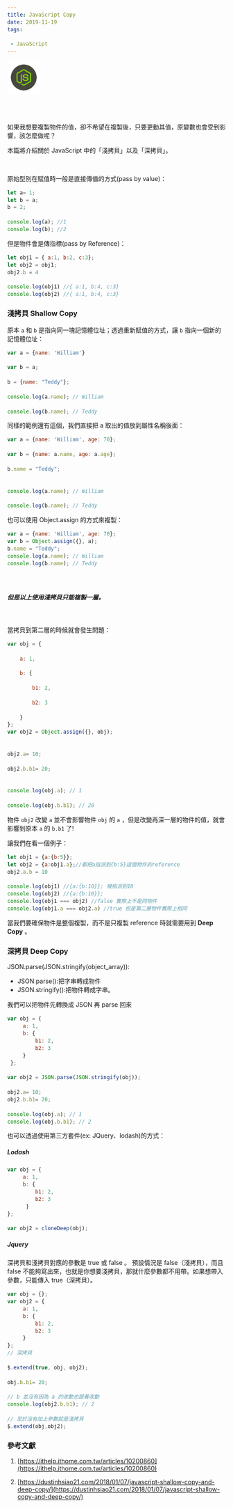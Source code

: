 ```yaml
---
title: JavaScript Copy
date: 2019-11-19
tags:

 - JavaScript
---
```


<img src="logo.svg" style="width:15%;">

<br/>

<br/><br/>

如果我想要複製物件的值，卻不希望在複製後，只要更動其值，原變數也會受到影響，該怎麼做呢？

本篇將介紹關於 JavaScript 中的「淺拷貝」以及「深拷貝」。

<br/>

原始型別在賦值時一般是直接傳值的方式(pass by value)：

```javascript
let a= 1;
let b = a;
b = 2;

console.log(a); //1
console.log(b); //2
```

但是物件會是傳指標(pass by Reference)：

```javascript
let obj1 = { a:1, b:2, c:3};
let obj2 = obj1;
obj2.b = 4
​
console.log(obj1) //{ a:1, b:4, c:3} 
console.log(obj2) //{ a:1, b:4, c:3}
```

### 淺拷貝 Shallow Copy

原本  `a`  和  `b`  是指向同一塊記憶體位址；透過重新賦值的方式，讓  `b`  指向一個新的記憶體位址：

```javascript
var a = {name: 'William'}

var b = a;

b = {name: "Teddy"};

console.log(a.name); // William

console.log(b.name); // Teddy
```

同樣的範例還有這個，我們直接把 a 取出的值放到屬性名稱後面：

```javascript
var a = {name: 'William', age: 70};

var b = {name: a.name, age: a.age};

b.name = "Teddy";


console.log(a.name); // William

console.log(b.name); // Teddy
```

也可以使用 Object.assign 的方式來複製：

```javascript
var a = {name: 'William', age: 70};
var b = Object.assign({}, a);
b.name = "Teddy";
console.log(a.name); // William
console.log(b.name); // Teddy
```

##### <br/>

##### 但是以上使用淺拷貝只能複製一層。

<br/>

當拷貝到第二層的時候就會發生問題：

```javascript
var obj = {

    a: 1,

    b: {

        b1: 2,

        b2: 3

    }
};
var obj2 = Object.assign({}, obj);


obj2.a= 10;

obj2.b.b1= 20;


console.log(obj.a); // 1

console.log(obj.b.b1); // 20
```

物件  `obj2`  改變 `a`  並不會影響物件 `obj`  的  `a`  ，但是改變再深一層的物件的值，就會影響到原本  `a`  的  `b.b1`  了!

讓我們在看一個例子：

```javascript
let obj1 = {a:{b:5}};
let obj2 = {a:obj1.a};//都把a指派到{b:5}這個物件的reference
obj2.a.b = 10
​
console.log(obj1) //{a:{b:10}}; 被指派到10
console.log(obj2) //{a:{b:10}}; 
console.log(obj1 === obj2) //false 實際上不是同物件    
console.log(obj1.a === obj2.a) //true 但是第二層物件實際上相同
```

當我們要確保物件是整個複製，而不是只複製 reference 時就需要用到 **Deep** **Copy** 。

### 深拷貝 Deep Copy

JSON.parse(JSON.stringify(object_array)):

- JSON.parse():把字串轉成物件
- JSON.stringify():把物件轉成字串。

我們可以把物件先轉換成 JSON 再 parse 回來

```javascript
var obj = {
     a: 1,
     b: {
         b1: 2,
         b2: 3
     }
 };

var obj2 = JSON.parse(JSON.stringify(obj));

obj2.a= 10;
obj2.b.b1= 20;

console.log(obj.a); // 1
console.log(obj.b.b1); // 2
```

也可以透過使用第三方套件(ex: JQuery、lodash)的方式：

##### Lodash

```javascript
var obj = {
     a: 1,
     b: {
         b1: 2,
         b2: 3
      }
};

var obj2 = cloneDeep(obj);
```

##### Jquery

深拷貝和淺拷貝對應的參數是 true 或 false 。
預設情況是 false（淺拷貝），而且 false 不能夠寫出來，也就是你想要淺拷貝，那就什麼參數都不用帶。如果想帶入參數，只能傳入 true（深拷貝）。

```javascript
var obj = {};
var obj2 = {
     a: 1,
     b: {
         b1: 2,
         b2: 3
     }
};
// 深拷貝

$.extend(true, obj, obj2);

obj.b.b1= 20;

// b 並沒有因為 a 的改動也跟著改動
console.log(obj2.b.b1); // 2

// 至於沒有加上參數就是淺拷貝
$.extend(obj,obj2);
```

### 參考文獻

1. [https://ithelp.ithome.com.tw/articles/10200860](https://ithelp.ithome.com.tw/articles/10200860)

2. [https://dustinhsiao21.com/2018/01/07/javascript-shallow-copy-and-deep-copy/](https://dustinhsiao21.com/2018/01/07/javascript-shallow-copy-and-deep-copy/)
